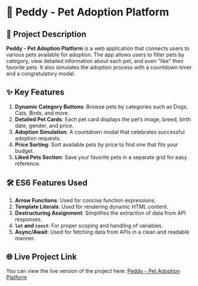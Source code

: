 # 🐾 Peddy - Pet Adoption Platform

## 🚀 Project Description
**Peddy - Pet Adoption Platform** is a web application that connects users to various pets available for adoption. The app allows users to filter pets by category, view detailed information about each pet, and even "like" their favorite pets. It also simulates the adoption process with a countdown timer and a congratulatory modal.

## ✨ Key Features
1. **Dynamic Category Buttons**: Browse pets by categories such as Dogs, Cats, Birds, and more.
2. **Detailed Pet Cards**: Each pet card displays the pet’s image, breed, birth date, gender, and price.
3. **Adoption Simulation**: A countdown modal that celebrates successful adoption requests.
4. **Price Sorting**: Sort available pets by price to find one that fits your budget.
5. **Liked Pets Section**: Save your favorite pets in a separate grid for easy reference.

## 🛠️ ES6 Features Used
1. **Arrow Functions**: Used for concise function expressions.
2. **Template Literals**: Used for rendering dynamic HTML content.
3. **Destructuring Assignment**: Simplifies the extraction of data from API responses.
4. **`let` and `const`**: For proper scoping and handling of variables.
5. **Async/Await**: Used for fetching data from APIs in a clean and readable manner.

## 🌐 Live Project Link
You can view the live version of the project here: [Peddy - Pet Adoption Platform](https://peddy-adoption-hub.surge.sh/)
